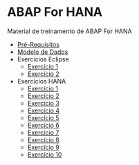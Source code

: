 # ABAP For HANA

Material de treinamento de ABAP For HANA

* [Pré-Requisitos](PreRequisitos/preRequisitos.md)
* [Modelo de Dados](FlightDataModel/flightModel.md)
* Exercícios Eclipse
	* [Exercício 1](ExerciciosEclipse/Exer_1/exercicio1.md)
	* [Exercício 2](ExerciciosEclipse/Exer_2/exercicio2.md)
* Exercícios HANA
	* [Exercício 1](ExerciciosHANA/Exer_1/exercicio1.md)
	* [Exercício 2](ExerciciosHANA/Exer_2/exercicio2.md)
	* [Exercício 3](ExerciciosHANA/Exer_3/exercicio3.md)
	* [Exercício 4](ExerciciosHANA/Exer_4/exercicio4.md)
	* [Exercício 5](ExerciciosHANA/Exer_5/exercicio5.md)
	* [Exercício 6](ExerciciosHANA/Exer_6/exercicio6.md)
	* [Exercício 7](ExerciciosHANA/Exer_7/exercicio7.md)
	* [Exercício 8](ExerciciosHANA/Exer_8/exercicio8.md)
	* [Exercício 9](ExerciciosHANA/Exer_9/exercicio9.md)
	* [Exercício 10](ExerciciosHANA/Exer_10/exercicio10.md)